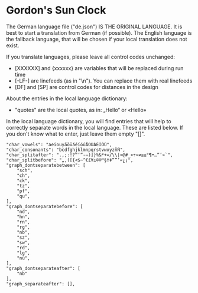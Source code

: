 # Gordon's Sun Clock

The German language file ("de.json") IS THE ORIGINAL LANGUAGE. It is best to start a translation from German (if possible). The English language is the fallback language, that will be chosen if your local translation does not exist. 

If you translate languages, please leave all control codes unchanged: 

- [XXXXXX] and {xxxxxx} are variables that will be replaced during run time
- [-LF-] are linefeeds (as in "\n"). You can replace them with real linefeeds
- [DF] and [SP] are control codes for distances in the design


About the entries in the local language dictionary:

- "quotes" are the local quotes, as in: „Hello“ or «Hello»


In the local language dictionary, you will find entries that will help to correctly separate words in the local language. These are listed below. If you don't know what to enter, just leave them empty "[]".

    "char_vowels": "aeiouyäöüáéíóúÄÖÜÁÉÍÓÚ",
    "char_consonants": "bcdfghjklmnpqrstvwxyzñÑ",
    "char_splitafter": ".,;:!?“‘”-—)]}%&*+=/\\|>@#_×÷≈≠≤≥°¶•…”’»`",
    "char_splitbefore": "„‚([{<$~^€£¥±©®™§†‡“”‘«¿¡",
    "graph_dontseparatebetween": [
        "sch",
        "ch",
        "ck",
        "tz",
        "pf",
        "qu",
    ],
    "graph_dontseparatebefore": [
        "nd",
        "hn",
        "rn",
        "rg",
        "nb",
        "sz",
        "sw",
        "rd",
        "lg",
        "nü",
    ],
    "graph_dontseparateafter": [
        "nb"
    ],
    "graph_separateafter": [],



